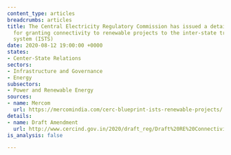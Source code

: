 ```yaml
---
content_type: articles
breadcrumbs: articles
title: The Central Electricity Regulatory Commission has issued a detailed procedure
  for granting connectivity to renewable projects to the inter-state transmission
  system (ISTS)
date: 2020-08-12 19:00:00 +0000
states:
- Center-State Relations
sectors:
- Infrastructure and Governance
- Energy
subsectors:
- Power and Renewable Energy
sources:
- name: Mercom
  url: https://mercomindia.com/cerc-blueprint-ists-renewable-projects/
details:
- name: Draft Amendment
  url: http://www.cercind.gov.in/2020/draft_reg/Draft%20RE%20Connectivity%20Procedure.pdf
is_analysis: false

---
```

